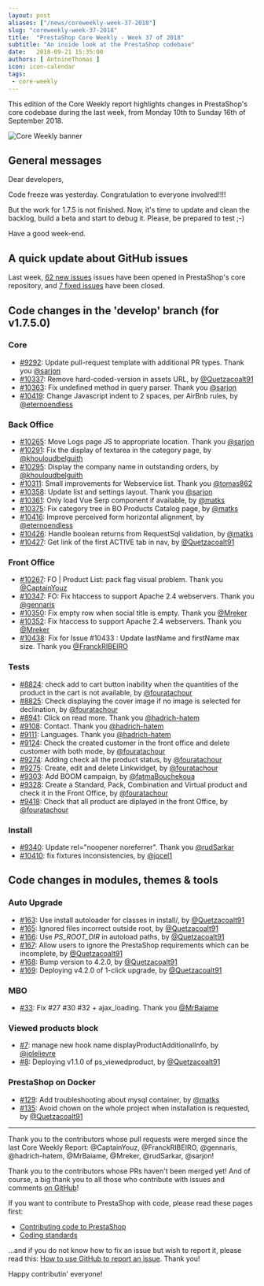 ```yaml
---
layout: post
aliases: ["/news/coreweekly-week-37-2018"]
slug: "coreweekly-week-37-2018"
title:  "PrestaShop Core Weekly - Week 37 of 2018"
subtitle: "An inside look at the PrestaShop codebase"
date:   2018-09-21 15:35:00
authors: [ AntoineThomas ]
icon: icon-calendar
tags:
 - core-weekly
---
```


This edition of the Core Weekly report highlights changes in PrestaShop's core codebase during the last week, from Monday 10th to Sunday 16th of September 2018.

![Core Weekly banner](/assets/images/2017/04/core_weekly_banner.jpg)


## General messages

Dear developers,

Code freeze was yesterday. Congratulation to everyone involved!!!!

But the work for 1.7.5 is not finished. Now, it's time to update and clean the backlog, build a beta and start to debug it. Please, be prepared to test ;-)

Have a good week-end.


## A quick update about GitHub issues

Last week, [62 new issues](https://github.com/PrestaShop/PrestaShop/issues?utf8=%E2%9C%93&q=is:issue+created:2018-09-10..2018-09-16)  issues have been opened in PrestaShop's core repository, and [7 fixed issues](https://github.com/PrestaShop/PrestaShop/issues?utf8=%E2%9C%93&q=is:issue+label:fixed+closed:2018-09-10..2018-09-16) have been closed.


## Code changes in the 'develop' branch (for v1.7.5.0)

### Core

* [#9292](https://github.com/PrestaShop/PrestaShop/pull/9292): Update pull-request template with additional PR types. Thank you [@sarjon](https://github.com/sarjon)
* [#10337](https://github.com/PrestaShop/PrestaShop/pull/10337): Remove hard-coded-version in assets URL, by [@Quetzacoalt91](https://github.com/Quetzacoalt91)
* [#10363](https://github.com/PrestaShop/PrestaShop/pull/10363): Fix undefined method in query parser. Thank you [@sarjon](https://github.com/sarjon)
* [#10419](https://github.com/PrestaShop/PrestaShop/pull/10419): Change Javascript indent to 2 spaces, per AirBnb rules, by [@eternoendless](https://github.com/eternoendless)


### Back Office

* [#10265](https://github.com/PrestaShop/PrestaShop/pull/10265): Move Logs page JS to appropriate location. Thank you [@sarjon](https://github.com/sarjon)
* [#10291](https://github.com/PrestaShop/PrestaShop/pull/10291): Fix the display of textarea in the category page, by [@khouloudbelguith](https://github.com/khouloudbelguith)
* [#10295](https://github.com/PrestaShop/PrestaShop/pull/10295): Display the company name in outstanding orders, by [@khouloudbelguith](https://github.com/khouloudbelguith)
* [#10311](https://github.com/PrestaShop/PrestaShop/pull/10311): Small improvements for Webservice list. Thank you [@tomas862](https://github.com/tomas862)
* [#10358](https://github.com/PrestaShop/PrestaShop/pull/10358): Update list and settings layout. Thank you [@sarjon](https://github.com/sarjon)
* [#10361](https://github.com/PrestaShop/PrestaShop/pull/10361): Only load Vue Serp component if available, by [@matks](https://github.com/matks)
* [#10375](https://github.com/PrestaShop/PrestaShop/pull/10375): Fix category tree in BO Products Catalog page, by [@matks](https://github.com/matks)
* [#10416](https://github.com/PrestaShop/PrestaShop/pull/10416): Improve perceived form horizontal alignment, by [@eternoendless](https://github.com/eternoendless)
* [#10426](https://github.com/PrestaShop/PrestaShop/pull/10426): Handle boolean returns from RequestSql validation, by [@matks](https://github.com/matks)
* [#10427](https://github.com/PrestaShop/PrestaShop/pull/10427): Get link of the first ACTIVE tab in nav, by [@Quetzacoalt91](https://github.com/Quetzacoalt91)


### Front Office

* [#10267](https://github.com/PrestaShop/PrestaShop/pull/10267): FO \| Product List: pack flag visual problem. Thank you [@CaptainYouz](https://github.com/CaptainYouz)
* [#10347](https://github.com/PrestaShop/PrestaShop/pull/10347): FO: Fix htaccess to support Apache 2.4 webservers. Thank you [@gennaris](https://github.com/gennaris)
* [#10350](https://github.com/PrestaShop/PrestaShop/pull/10350): Fix empty row when social title is empty. Thank you [@Mreker](https://github.com/Mreker)
* [#10352](https://github.com/PrestaShop/PrestaShop/pull/10352): Fix htaccess to support Apache 2.4 webservers. Thank you [@Mreker](https://github.com/Mreker)
* [#10438](https://github.com/PrestaShop/PrestaShop/pull/10438): Fix for Issue #10433 : Update lastName and firstName max size. Thank you [@FranckRIBEIRO](https://github.com/FranckRIBEIRO)


### Tests

* [#8824](https://github.com/PrestaShop/PrestaShop/pull/8824): check add to cart button inability when the quantities of the product in the cart is not available, by [@fouratachour](https://github.com/fouratachour)
* [#8825](https://github.com/PrestaShop/PrestaShop/pull/8825): Check displaying the cover image if no image is selected for declination, by [@fouratachour](https://github.com/fouratachour)
* [#8941](https://github.com/PrestaShop/PrestaShop/pull/8941): Click on read more. Thank you [@hadrich-hatem](https://github.com/hadrich-hatem)
* [#9108](https://github.com/PrestaShop/PrestaShop/pull/9108): Contact. Thank you [@hadrich-hatem](https://github.com/hadrich-hatem)
* [#9111](https://github.com/PrestaShop/PrestaShop/pull/9111): Languages. Thank you [@hadrich-hatem](https://github.com/hadrich-hatem)
* [#9124](https://github.com/PrestaShop/PrestaShop/pull/9124): Check the created customer in the front office and delete customer with both mode, by [@fouratachour](https://github.com/fouratachour)
* [#9274](https://github.com/PrestaShop/PrestaShop/pull/9274): Adding check all the product status, by [@fouratachour](https://github.com/fouratachour)
* [#9275](https://github.com/PrestaShop/PrestaShop/pull/9275): Create, edit and delete Linkwidget, by [@fouratachour](https://github.com/fouratachour)
* [#9303](https://github.com/PrestaShop/PrestaShop/pull/9303): Add BOOM campaign, by [@fatmaBouchekoua](https://github.com/fatmaBouchekoua)
* [#9328](https://github.com/PrestaShop/PrestaShop/pull/9328): Create a Standard, Pack, Combination and Virtual product and check it in the Front Office, by [@fouratachour](https://github.com/fouratachour)
* [#9418](https://github.com/PrestaShop/PrestaShop/pull/9418): Check that all product are diplayed in the front Office, by [@fouratachour](https://github.com/fouratachour)


### Install

* [#9340](https://github.com/PrestaShop/PrestaShop/pull/9340): Update rel="noopener noreferrer". Thank you [@rudSarkar](https://github.com/rudSarkar)
* [#10410](https://github.com/PrestaShop/PrestaShop/pull/10410): fix fixtures inconsistencies, by [@jocel1](https://github.com/jocel1)


## Code changes in modules, themes & tools

### Auto Upgrade

* [#163](https://github.com/PrestaShop/autoupgrade/pull/163): Use install autoloader for classes in install/, by [@Quetzacoalt91](https://github.com/Quetzacoalt91)
* [#165](https://github.com/PrestaShop/autoupgrade/pull/165): Ignored files incorrect outside root, by [@Quetzacoalt91](https://github.com/Quetzacoalt91)
* [#166](https://github.com/PrestaShop/autoupgrade/pull/166): Use _PS_ROOT_DIR_ in autoload paths, by [@Quetzacoalt91](https://github.com/Quetzacoalt91)
* [#167](https://github.com/PrestaShop/autoupgrade/pull/167): Allow users to ignore the PrestaShop requirements which can be incomplete, by [@Quetzacoalt91](https://github.com/Quetzacoalt91)
* [#168](https://github.com/PrestaShop/autoupgrade/pull/168): Bump version to 4.2.0, by [@Quetzacoalt91](https://github.com/Quetzacoalt91)
* [#169](https://github.com/PrestaShop/autoupgrade/pull/169): Deploying v4.2.0 of 1-click upgrade, by [@Quetzacoalt91](https://github.com/Quetzacoalt91)


### MBO

* [#33](https://github.com/PrestaShop/ps_mbo/pull/33): Fix #27 #30 #32 + ajax_loading. Thank you [@MrBaiame](https://github.com/MrBaiame)


### Viewed products block

* [#7](https://github.com/PrestaShop/ps_viewedproduct/pull/7): manage new hook name displayProductAdditionalInfo, by [@jolelievre](https://github.com/jolelievre)
* [#8](https://github.com/PrestaShop/ps_viewedproduct/pull/8): Deploying v1.1.0 of ps_viewedproduct, by [@Quetzacoalt91](https://github.com/Quetzacoalt91)


### PrestaShop on Docker

* [#129](https://github.com/PrestaShop/docker/pull/129): Add troubleshooting about mysql container, by [@matks](https://github.com/matks)
* [#135](https://github.com/PrestaShop/docker/pull/135): Avoid chown on the whole project when installation is requested, by [@Quetzacoalt91](https://github.com/Quetzacoalt91)


<hr />

Thank you to the contributors whose pull requests were merged since the last Core Weekly Report: @CaptainYouz, @FranckRIBEIRO, @gennaris, @hadrich-hatem, @MrBaiame, @Mreker, @rudSarkar, @sarjon!

Thank you to the contributors whose PRs haven't been merged yet! And of course, a big thank you to all those who contribute with issues and comments [on GitHub](https://github.com/PrestaShop/PrestaShop)!

If you want to contribute to PrestaShop with code, please read these pages first:

 * [Contributing code to PrestaShop](https://devdocs.prestashop.com/1.7/contribute/contribution-guidelines/)
 * [Coding standards](https://devdocs.prestashop.com/1.7/development/coding-standards/)

...and if you do not know how to fix an issue but wish to report it, please read this: [How to use GitHub to report an issue](https://devdocs.prestashop.com/1.7/contribute/contribute-reporting-issues/). Thank you!

Happy contributin' everyone!
